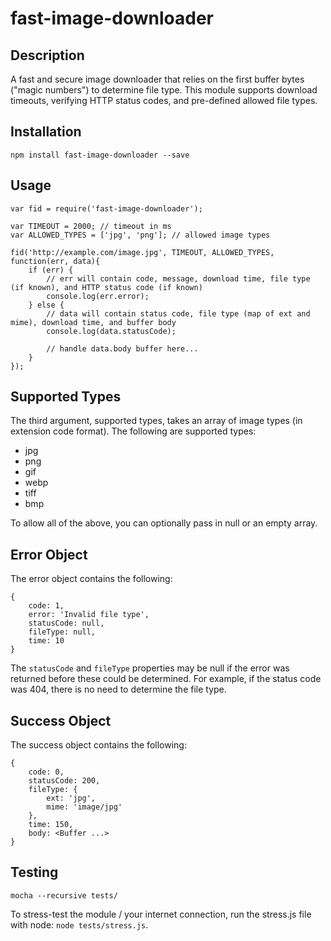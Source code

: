 fast-image-downloader
==============

## Description
A fast and secure image downloader that relies on the first buffer bytes ("magic numbers") to determine file type. This module supports download timeouts, verifying HTTP status codes, and pre-defined allowed file types.

## Installation
```
npm install fast-image-downloader --save
```

## Usage
```
var fid = require('fast-image-downloader');

var TIMEOUT = 2000;	// timeout in ms
var ALLOWED_TYPES = ['jpg', 'png'];	// allowed image types

fid('http://example.com/image.jpg', TIMEOUT, ALLOWED_TYPES, function(err, data){
	if (err) {
		// err will contain code, message, download time, file type (if known), and HTTP status code (if known)
		console.log(err.error);
	} else {
		// data will contain status code, file type (map of ext and mime), download time, and buffer body
		console.log(data.statusCode);

		// handle data.body buffer here...
	}
});

```

## Supported Types
The third argument, supported types, takes an array of image types (in extension code format). The following are supported types:

* jpg
* png
* gif
* webp
* tiff
* bmp

To allow all of the above, you can optionally pass in null or an empty array.

## Error Object
The error object contains the following:

```
{
	code: 1,
	error: 'Invalid file type',
	statusCode: null,
	fileType: null,
	time: 10
}
```

The ```statusCode``` and ```fileType``` properties may be null if the error was returned before these could be determined. For example, if the status code was 404, there is no need to determine the file type.

## Success Object
The success object contains the following:

```
{
	code: 0,
	statusCode: 200,
	fileType: {
		ext: 'jpg',
		mime: 'image/jpg'
	},
	time: 150,
	body: <Buffer ...>
}
```

## Testing
```
mocha --recursive tests/
```

To stress-test the module / your internet connection, run the stress.js file with node: ```node tests/stress.js```.